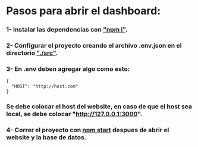 # Pasos para abrir el dashboard:
### 1- Instalar las dependencias con ["npm i"]().
### 2- Configurar el proyecto creando el archivo .env.json en el directorio ["./src"](./src).
### 3- En .env deben agregar algo como esto:

    {
      "HOST": "http://host.com"
    }

### Se debe colocar el host del website, en caso de que el host sea local, se debe colocar "http://127.0.0.1:3000".

### 4- Correr el proyecto con [npm start]() despues de abrir el website y la base de datos.